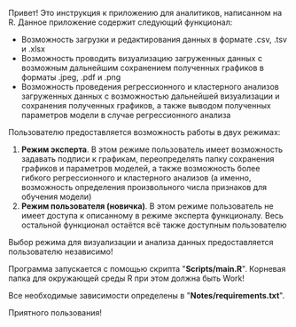 Привет! Это инструкция к приложению для аналитиков, написанном на R.
Данное приложение содержит следующий функционал:
* Возможность загрузки и редактирования данных в формате .csv, .tsv и .xlsx
* Возможность проводить визуализацию загруженных данных с возможным дальнейшим сохранением полученных графиков в форматы .jpeg, .pdf и .png
* Возможность проведения регрессионного и кластерного анализов загруженных данных с возможностью дальнейшей визуализации и сохранения полученных графиков, а также выводом полученных параметров модели в случае регрессионного анализа

Пользователю предоставляется возможность работы в двух режимах:
1) **Режим эксперта**. В этом режиме пользователь имеет возможность задавать подписи к графикам, переопределять папку сохранения графиков и параметров моделей, а также возможность более гибкого регрессионного и кластерного анализов (а именно, возможность определения произвольного числа признаков для обучения модели)
2) **Режим пользователя (новичка)**. В этом режиме пользователь не имеет доступа к описанному в режиме эксперта функционалу. Весь остальной функционал остаётся всё также доступным пользователю

Выбор режима для визуализации и анализа данных предоставляется пользователю независимо!

Программа запускается с помощью скрипта "**Scripts/main.R**". Корневая папка для окружающей среды R при этом должна быть Work!

Все необходимые зависимости определены в "**Notes/requirements.txt**".

Приятного пользования!